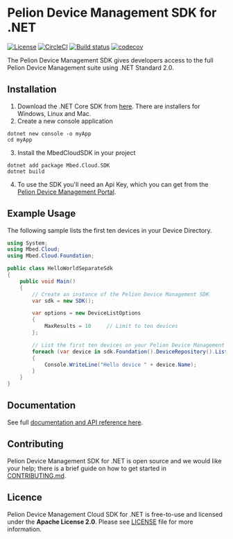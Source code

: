 # Pelion Device Management SDK for .NET

[![License](https://img.shields.io/badge/License-Apache%202.0-blue.svg)](https://spdx.org/licenses/Apache-2.0.html)
[![CircleCI](https://circleci.com/gh/ARMmbed/mbed-cloud-sdk-dotnet.svg?style=shield&circle-token=68538baa897f82e3dcc38a48315e9ba24977b183)](https://circleci.com/gh/ARMmbed/mbed-cloud-sdk-dotnet)
[![Build status](https://ci.appveyor.com/api/projects/status/3u5i6c52i7d2d6e8?svg=true)](https://ci.appveyor.com/project/alexl0gan/mbed-cloud-sdk-dotnet)
[![codecov](https://codecov.io/gh/ARMmbed/mbed-cloud-sdk-dotnet/branch/master/graph/badge.svg?token=r8Bg3F9X7V)](https://codecov.io/gh/ARMmbed/mbed-cloud-sdk-dotnet)

The Pelion Device Management SDK gives developers access to the full Pelion Device Management suite using .NET Standard 2.0.

## Installation

1. Download the .NET Core SDK from [here](https://www.microsoft.com/net/download). There are installers for Windows, Linux and Mac.
2. Create a new console application

```
dotnet new console -o myApp
cd myApp
```

3. Install the MbedCloudSDK in your project

```
dotnet add package Mbed.Cloud.SDK
dotnet build
```

4. To use the SDK you'll need an Api Key, which you can get from the [Pelion Device Management Portal](https://portal.mbedcloud.com/).

## Example Usage

The following sample lists the first ten devices in your Device Directory.

```csharp
using System;
using Mbed.Cloud;
using Mbed.Cloud.Foundation;

public class HelloWorldSeparateSdk
{
    public void Main()
    {
        // Create an instance of the Pelion Device Management SDK
        var sdk = new SDK();

        var options = new DeviceListOptions
        {
            MaxResults = 10     // Limit to ten devices
        };

        // List the first ten devices on your Pelion Device Management account
        foreach (var device in sdk.Foundation().DeviceRepository().List(options))
        {
            Console.WriteLine("Hello device " + device.Name);
        }
    }
}
```

## Documentation

See full [documentation and API reference here](https://cloud.mbed.com/docs/latest/mbed-cloud-sdk-dotnet/index.html).

## Contributing

Pelion Device Management SDK for .NET is open source and we would like your help; there is a
brief guide on how to get started in [CONTRIBUTING.md](CONTRIBUTING.md).

## Licence

Pelion Device Management Cloud SDK for .NET is free-to-use and licensed under the **Apache License 2.0**.
Please see [LICENSE](LICENSE) file for more information.
